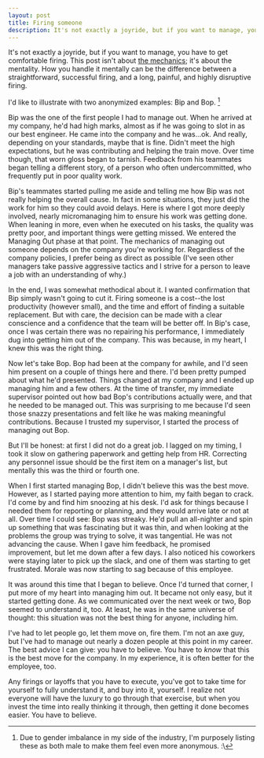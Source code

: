 ```yaml
---
layout: post
title: Firing someone
description: It's not exactly a joyride, but if you want to manage, you have to get comfortable firing.
---
```


It's not exactly a joyride, but if you want to manage, you have to get comfortable firing. This post isn't about [the mechanics](https://hbr.org/2016/02/a-step-by-step-guide-to-firing-someone); it's about the mentality. How you handle it mentally can be the difference between a straightforward, successful firing, and a long, painful, and highly disruptive firing.

I'd like to illustrate with two anonymized examples: Bip and Bop. [^1]

Bip was the one of the first people I had to manage out. When he arrived at my company, he'd had high marks, almost as if he was going to slot in as our best engineer. He came into the company and he was...ok. And really, depending on your standards, maybe that is fine. Didn't meet the high expectations, but he was contributing and helping the train move. Over time though, that worn gloss began to tarnish. Feedback from his teammates began telling a different story, of a person who often undercommitted, who frequently put in poor quality work. 

Bip's teammates started pulling me aside and telling me how Bip was not really helping the overall cause. In fact in some situations, they just did the work for him so they could avoid delays. Here is where I got more deeply involved, nearly micromanaging him to ensure his work was getting done. When leaning in more, even when he executed on his tasks, the quality was pretty poor, and important things were getting missed. We entered the Managing Out phase at that point. The mechanics of managing out someone depends on the company you're working for. Regardless of the company policies, I prefer being as direct as possible (I've seen other managers take passive aggressive tactics and I strive for a person to leave a job with an understanding of why.)

In the end, I was somewhat methodical about it. I wanted confirmation that Bip simply wasn't going to cut it. Firing someone is a cost--the lost productivity (however small), and the time and effort of finding a suitable replacement. But with care, the decision can be made with a clear conscience and a confidence that the team will be better off. In Bip's case, once I was certain there was no repairing his performance, I immediately dug into getting him out of the company. This was because, in my heart, I knew this was the right thing.

Now let's take Bop. Bop had been at the company for awhile, and I'd seen him present on a couple of things here and there. I'd been pretty pumped about what he'd presented. Things changed at my company and I ended up managing him and a few others. At the time of transfer, my immediate supervisor pointed out how bad Bop's contributions actually were, and that he needed to be managed out. This was surprising to me because I'd seen those snazzy presentations and felt like he was making meaningful contributions. Because I trusted my supervisor, I started the process of managing out Bop. 

But I'll be honest: at first I did not do a great job. I lagged on my timing, I took it slow on gathering paperwork and getting help from HR. Correcting any personnel issue should be the first item on a manager's list, but mentally this was the third or fourth one. 

When I first started managing Bop, I didn't believe this was the best move. However, as I started paying more attention to him, my faith began to crack. I'd come by and find him snoozing at his desk. I'd ask for things because I needed them for reporting or planning, and they would arrive late or not at all. Over time I could see: Bop was streaky. He'd pull an all-nighter and spin up something that was fascinating but it was thin, and when looking at the problems the group was trying to solve, it was tangential. He was not advancing the cause. When I gave him feedback, he promised improvement, but let me down after a few days. I also noticed his coworkers were staying later to pick up the slack, and one of them was starting to get frustrated. Morale was now starting to sag because of this employee. 

It was around this time that I began to believe. Once I'd turned that corner, I put more of my heart into managing him out. It became not only easy, but it started getting done. As we communicated over the next week or two, Bop seemed to understand it, too. At least, he was in the same universe of thought: this situation was not the best thing for anyone, including him.

I've had to let people go, let them move on, fire them. I'm not an axe guy, but I've had to manage out nearly a dozen people at this point in my career. The best advice I can give: you have to believe. You have to _know_ that this is the best move for the company. In my experience, it is often better for the employee, too. 

Any firings or layoffs that you have to execute, you've got to take time for yourself to fully understand it, and buy into it, yourself. I realize not everyone will have the luxury to go through that exercise, but when you invest the time into really thinking it through, then getting it done becomes easier. You have to believe. 

[^1]: Due to gender imbalance in my side of the industry, I'm purposely listing these as both male to make them feel even more anonymous. :\